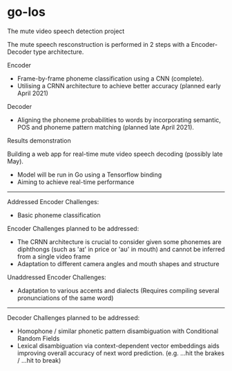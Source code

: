 # go-los
The mute video speech detection project

The mute speech resconstruction is performed in 2 steps with a Encoder-Decoder type architecture.

Encoder

- Frame-by-frame phoneme classification using a CNN (complete).
- Utilising a CRNN architecture to achieve better accuracy (planned early April 2021)

Decoder

- Aligning the phoneme probabilities to words by incorporating semantic, POS and phoneme pattern matching (planned late April 2021).


Results demonstration

Building a web app for real-time mute video speech decoding (possibly late May).
- Model will be run in Go using a Tensorflow binding
- Aiming to achieve real-time performance

---

Addressed Encoder Challenges:
- Basic phoneme classification

Encoder Challenges planned to be addressed:
- The CRNN architecture is crucial to consider given some phonemes are diphthongs (such as 'aɪ' in price or 'aʊ' in mouth) and cannot be inferred from a single video frame
- Adaptation to different camera angles and mouth shapes and structure

Unaddressed Encoder Challenges:
- Adaptation to various accents and dialects (Requires compiling several pronunciations of the same word)

---

Decoder Challenges planned to be addressed:
- Homophone / similar phonetic pattern disambiguation with Conditional Random Fields
- Lexical disambiguation via context-dependent vector embeddings aids improving overall accuracy of next word prediction.
(e.g. ...hit the brakes / ...hit to break)

<!-- 1.) Record yourself saying a word and place it in the main directory.
2.) Run python3 pylos/train.py example.MOV -->